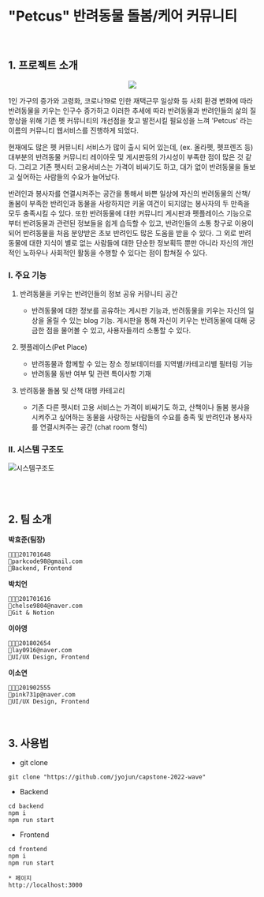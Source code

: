 # "Petcus" 반려동물 돌봄/케어 커뮤니티

<br>

## 1. 프로젝트 소개

<p align="center"><img src="https://pecus2022.s3.ap-northeast-2.amazonaws.com/1650250915342+(1).jpeg"></p>

1인 가구의 증가와 고령화, 코로나19로 인한 재택근무 일상화 등 사회 환경 변화에 따라 반려동물을 키우는 인구수 증가하고 이러한 추세에 따라 반려동물과 반려인들의 삶의 질 향상을 위해 기존 펫 커뮤니티의 개선점을 찾고 발전시킬 필요성을 느껴 'Petcus' 라는 이름의 커뮤니티 웹서비스를 진행하게 되었다.

<!-- 이어서 프로젝트의 필요성에 대해 설명하겠습니다. -->

현재에도 많은 펫 커뮤니티 서비스가 많이 출시 되어 있는데, (ex. 올라펫, 펫프렌즈 등) 대부분의 반려동물 커뮤니티 레이아웃 및 게시판등의 가시성이 부족한 점이 많은 것 같다. 그리고 기존 펫시터 고용서비스는 가격이 비싸기도 하고, 대가 없이 반려동물을 돌보고 싶어하는 사람들의 수요가 늘어났다.

<!-- 펫커스의 주요 기능 및 기대 효과는 다음과 같다. -->

반려인과 봉사자를 연결시켜주는 공간을 통해서 바쁜 일상에 자신의 반려동물의 산책/돌봄이 부족한 반려인과 동물을 사랑하지만 키울 여건이 되지않는 봉사자의 두 만족을 모두 충족시킬 수 있다. 또한 반려동물에 대한 커뮤니티 게시판과 펫플레이스 기능으로 부터 반려동물과 관련된 정보들을 쉽게 습득할 수 있고, 반려인들의 소통 창구로 이용이 되어 반려동물을 처음 분양받은 초보 반려인도 많은 도움을 받을 수 있다. 그 외로 반려동물에 대한 지식이 별로 없는 사람들에 대한 단순한 정보획득 뿐만 아니라 자신의 개인적인 노하우나 사회적인 활동을 수행할 수 있다는 점이 합쳐질 수 있다.

<!-- 앞서 본 기존의 서비스들과 저희 인퓨의 차별점은 바로 면접관이 있다는 것입니다.  -->

### I. 주요 기능

1.  반려동물을 키우는 반려인들의 정보 공유 커뮤니티 공간

    - 반려동물에 대한 정보를 공유하는 게시판 기능과, 반려동물을 키우는 자신의 일상을 올릴 수 있는 blog 기능. 게시판을 통해 자신이 키우는 반려동물에 대해 궁금한 점을 물어볼 수 있고, 사용자들끼리 소통할 수 있다.

2.  펫플레이스(Pet Place)

    - 반려동물과 함께할 수 있는 장소 정보데이터를 지역별/카테고리별 필터링 기능
    - 반려동물 동반 여부 및 관련 특이사항 기재

3.  반려동물 돌봄 및 산책 대행 카테고리
    - 기존 다른 펫시터 고용 서비스는 가격이 비싸기도 하고, 산책이나 돌봄 봉사을 시켜주고 싶어하는 동물을 사랑하는 사람들의 수요를 충족 및 반려인과 봉사자를 연결시켜주는 공간 (chat room 형식)

### II. 시스템 구조도

![시스템구조도](https://pecus2022.s3.ap-northeast-2.amazonaws.com/Untitled+Diagram.jpg)

<br>

<br>

## 2. 팀 소개

**박효준(팀장)**

```
👨🏻‍💻201701648
📧parkcode98@gmail.com
🔨Backend, Frontend
```

**박치언**

```
👨🏻‍💻201701616
📧chelse9804@naver.com
🔨Git & Notion
```

**이아영**

```
👨🏻‍💻201802654
📧lay0916@naver.com
🔨UI/UX Design, Frontend
```

**이소연**

```
👨🏻‍💻201902555
📧pink731p@naver.com
🔨UI/UX Design, Frontend
```

<br>

## 3. 사용법

- git clone

```
git clone "https://github.com/jyojun/capstone-2022-wave"
```

- Backend

```
cd backend
npm i
npm run start
```

- Frontend

```
cd frontend
npm i
npm run start

* 페이지
http://localhost:3000

```
